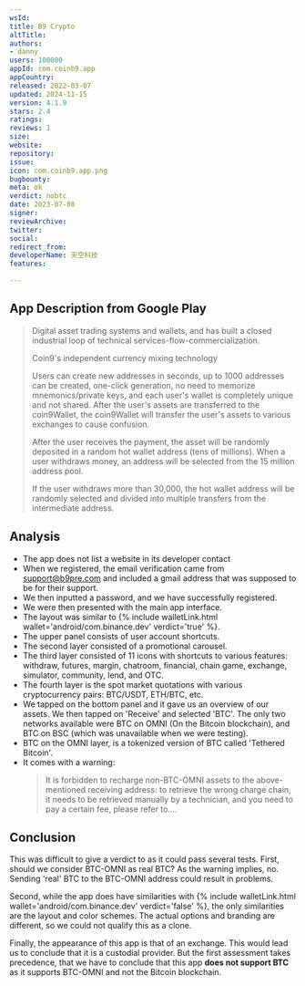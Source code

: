 ```yaml
---
wsId: 
title: B9 Crypto
altTitle: 
authors:
- danny
users: 100000
appId: com.coinb9.app
appCountry: 
released: 2022-03-07
updated: 2024-11-15
version: 4.1.9
stars: 2.4
ratings: 
reviews: 1
size: 
website: 
repository: 
issue: 
icon: com.coinb9.app.png
bugbounty: 
meta: ok
verdict: nobtc
date: 2023-07-08
signer: 
reviewArchive: 
twitter: 
social: 
redirect_from: 
developerName: 天空科技
features: 

---
```


## App Description from Google Play

> Digital asset trading systems and wallets, and has built a closed industrial loop of technical services-flow-commercialization.
>
> Coin9's independent currency mixing technology
>
> Users can create new addresses in seconds, up to 1000 addresses can be created, one-click generation, no need to memorize mnemonics/private keys, and each user's wallet is completely unique and not shared. After the user's assets are transferred to the coin9Wallet, the coin9Wallet will transfer the user's assets to various exchanges to cause confusion.
>
> After the user receives the payment, the asset will be randomly deposited in a random hot wallet address (tens of millions). When a user withdraws money, an address will be selected from the 15 million address pool.
>
> If the user withdraws more than 30,000, the hot wallet address will be randomly selected and divided into multiple transfers from the intermediate address.

## Analysis

- The app does not list a website in its developer contact
- When we registered, the email verification came from support@b9pre.com and included a gmail address that was supposed to be for their support.
- We then inputted a password, and we have successfully registered.
- We were then presented with the main app interface.
- The layout was similar to {% include walletLink.html wallet='android/com.binance.dev' verdict='true' %}.
- The upper panel consists of  user account shortcuts.
- The second layer consisted of a promotional carousel.
- The third layer consisted of 11 icons with shortcuts to various features: withdraw, futures, margin, chatroom, financial, chain game, exchange, simulator, community, lend, and OTC.
- The fourth layer is the spot market quotations with various cryptocurrency pairs: BTC/USDT, ETH/BTC, etc.
- We tapped on the bottom panel and it gave us an overview of our assets. We then tapped on 'Receive' and selected 'BTC'. The only two networks available were BTC on OMNI (On the Bitcoin blockchain), and BTC on BSC (which was unavailable when we were testing).
- BTC on the OMNI layer, is a tokenized version of BTC called 'Tethered Bitcoin'.
- It comes with a warning:
  > It is forbidden to recharge non-BTC-OMNI assets to the above-mentioned receiving address: to retrieve the wrong charge chain, it needs to be retrieved manually by a technician, and you need to pay a certain fee, please refer to....

## Conclusion

This was difficult to give a verdict to as it could pass several tests. First, should we consider BTC-OMNI as real BTC? As the warning implies, no. Sending 'real' BTC to the BTC-OMNI address could result in problems.

Second, while the app does have similarities with {% include walletLink.html wallet='android/com.binance.dev' verdict='false' %}, the only similarities are the layout and color schemes. The actual options and branding are different, so we could not qualify this as a clone.

Finally, the appearance of this app is that of an exchange. This would lead us to conclude that it is a custodial provider. But the first assessment takes precedence, that we have to conclude that this app **does not support BTC** as it supports BTC-OMNI and not the Bitcoin blockchain.

